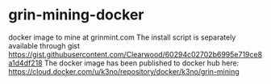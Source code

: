 # grin-mining-docker
docker image to mine at grinmint.com
The install script is separately available through gist https://gist.githubusercontent.com/Clearwood/60294c02702b6995e719ce8a1d4df218
The docker image has been published to docker hub here:
https://cloud.docker.com/u/k3no/repository/docker/k3no/grin-mining
